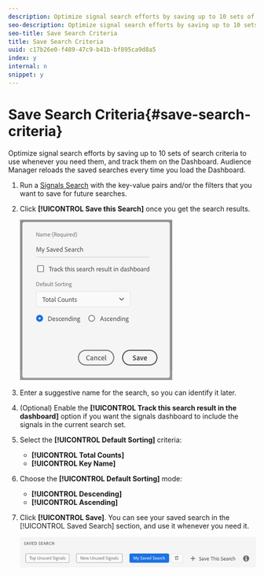 ```yaml
---
description: Optimize signal search efforts by saving up to 10 sets of search criteria to use whenever you need them, and track them on the Dashboard. Audience Manager reloads the saved searches every time you load the Dashboard.
seo-description: Optimize signal search efforts by saving up to 10 sets of search criteria to use whenever you need them, and track them on the Dashboard. Audience Manager reloads the saved searches every time you load the Dashboard.
seo-title: Save Search Criteria
title: Save Search Criteria
uuid: c17b26e0-f489-47c9-b41b-bf895ca9d8a5
index: y
internal: n
snippet: y
---
```


# Save Search Criteria{#save-search-criteria}

Optimize signal search efforts by saving up to 10 sets of search criteria to use whenever you need them, and track them on the Dashboard. Audience Manager reloads the saved searches every time you load the Dashboard.

1. Run a [Signals Search](../../../c-features/data-explorer/data-explorer-signals-search/data-explorer-signals-search.md#concept_B0C0DC44C3EC4CF8926847F9062F0EC0) with the key-value pairs and/or the filters that you want to save for future searches.
1. Click **[!UICONTROL Save this Search]** once you get the search results.

   ![Step Result](assets/save-search-criteria.png)

1. Enter a suggestive name for the search, so you can identify it later.
1. (Optional) Enable the **[!UICONTROL Track this search result in the dashboard]** option if you want the signals dashboard to include the signals in the current search set.
1. Select the **[!UICONTROL Default Sorting]** criteria:

    * **[!UICONTROL Total Counts]**
    * **[!UICONTROL Key Name]**

1. Choose the **[!UICONTROL Default Sorting]** mode:

    * **[!UICONTROL Descending]**
    * **[!UICONTROL Ascending]**

1. Click **[!UICONTROL Save]**. You can see your saved search in the [!UICONTROL Saved Search] section, and use it whenever you need it.

   ![](assets/saved-search.png)